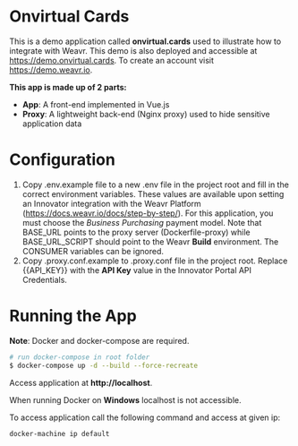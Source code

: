 # Onvirtual Cards
This is a demo application called **onvirtual.cards** used to illustrate how to integrate with Weavr.  This demo is also deployed and accessible at https://demo.onvirtual.cards.  To create an account visit https://demo.weavr.io.

**This app is made up of 2 parts:**
- **App**: A front-end implemented in Vue.js
- **Proxy**: A lightweight back-end (Nginx proxy) used to hide sensitive application data

# Configuration
1. Copy .env.example file to a new .env file in the project root and fill in the correct environment variables.  These values are available upon setting an Innovator integration with the Weavr Platform (https://docs.weavr.io/docs/step-by-step/).  For this application, you must choose the *Business Purchasing* payment model. Note that BASE_URL points to the proxy server (Dockerfile-proxy) while BASE_URL_SCRIPT should point to the Weavr **Build** environment. The CONSUMER variables can be ignored. 
2. Copy .proxy.conf.example to .proxy.conf file in the project root. Replace {{API_KEY}} with the **API Key** value in the Innovator Portal API Credentials.

# Running the App

**Note**: Docker and docker-compose are required.
``` bash
# run docker-compose in root folder
$ docker-compose up -d --build --force-recreate
```
Access application at **http://localhost**. 

When running Docker on **Windows** localhost is not accessible.

To access application call the following command and access at given ip:
``` bash
docker-machine ip default
```
